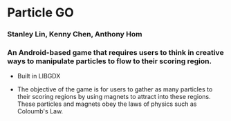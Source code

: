 # Particle GO
### Stanley Lin, Kenny Chen, Anthony Hom

### An Android-based game that requires users to think in creative ways to manipulate particles to flow to their scoring region.

* Built in LIBGDX

* The objective of the game is for users to gather as many particles to their scoring regions by using magnets to attract into these regions. These particles and magnets obey the laws of physics such as Coloumb's Law.

